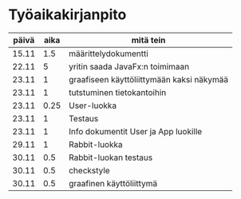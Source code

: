 # Työaikakirjanpito

| päivä | aika | mitä tein |
| ----- | ---- | --------- |
| 15.11 | 1.5 | määrittelydokumentti | 
| 22.11 | 5 | yritin saada JavaFx:n toimimaan |
| 23.11 | 1 | graafiseen käyttöliittymään kaksi näkymää |
| 23.11 | 1 | tutstuminen tietokantoihin |
| 23.11 | 0.25 | User-luokka |
| 23.11 | 1 | Testaus |
| 23.11 | 1 | Info dokumentit User ja App luokille | 
| 29.11 | 1 | Rabbit-luokka |
| 30.11 | 0.5 | Rabbit-luokan testaus |
| 30.11 | 0.5 | checkstyle |
| 30.11 | 0.5 | graafinen käyttöliittymä |
